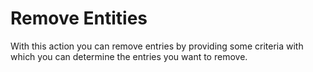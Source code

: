 # Remove Entities

With this action you can remove entries by providing some criteria with which you can determine the entries you want to remove.